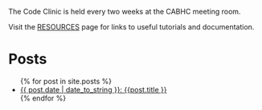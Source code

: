 The Code Clinic is held every two weeks at the CABHC meeting room.

Visit the [RESOURCES](Resources.html) page for links to useful tutorials and documentation.

# Posts
<ul>
  {% for post in site.posts %}
    <li>
      <a href="{{ post.url | prepend:site.baseurl  }}">{{ post.date | date_to_string }}: {{post.title }}</a>
    </li>
  {% endfor %}
</ul>

